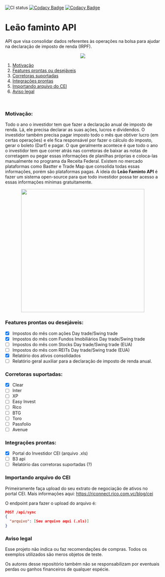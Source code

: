 ![CI status](https://github.com/jeancsanchez/leaofaminto-api/actions/workflows/gradle.yml/badge.svg?branch=dev) [![Codacy Badge](https://api.codacy.com/project/badge/Grade/060ac6a34b35485b82a67d429cce4d6d)](https://app.codacy.com/gh/jeancsanchez/leaofaminto-api?utm_source=github.com&utm_medium=referral&utm_content=jeancsanchez/leaofaminto-api&utm_campaign=Badge_Grade_Settings)
 [![Codacy Badge](https://app.codacy.com/project/badge/Coverage/5e811cac366549ab9f6c594e26318387)](https://www.codacy.com/gh/jeancsanchez/leaofaminto-api/dashboard?utm_source=github.com&utm_medium=referral&utm_content=jeancsanchez/leaofaminto-api&utm_campaign=Badge_Coverage)
 
# Leão faminto API
<p>API que visa consolidar dados referentes às operações na bolsa para ajudar na declaração de imposto de renda (IRPF).</p>
<p align="center">
  <img src="https://user-images.githubusercontent.com/11152015/122151476-02796c80-ce36-11eb-9ee0-dc76e3ed03d6.png">
</p>


1. [Motivação](#motivação)
2. [Features prontas ou desejáveis](#features-prontas-ou-desejáveis)
3. [Corretoras suportadas](#corretoras-suportadas)
4. [Integrações prontas](#integrações-prontas)
5. [Importando arquivo do CEI](#importando-arquivo-do-cei)
6. [Aviso legal](#aviso-legal)
<br/>


### Motivação:
Todo o ano o investidor tem que fazer a declaração anual de imposto de renda.
Lá, ele precisa declarar as suas ações, lucros e dividendos. O investidor também precisa pagar imposto todo o mês que obtiver lucro (em certas operações) e ele fica responsável por fazer o cálculo do imposto, gerar o boleto (Darf) e pagar.
O que geralmente acontece é que todo o ano o investidor tem que correr atrás nas corretoras de baixar as notas de corretagem ou pegar essas informações de planilhas próprias e coloca-las manualmente no programa da Receita Federal.
Existem no mercado plataformas como Bastter e Trade Map que consolida todas essas informações, porém são plataformas pagas. A ideia do **Leão Faminto API** é fazer um sistema open-source para que todo investidor possa ter acesso a essas informações mínimas gratuitamente.

<p align="center">
  <img src="https://pbs.twimg.com/media/E3XpA85XIAkkfWD.jpg" height="400">
</p>


### Features prontas ou desejáveis:
- [x] Impostos do mês com ações Day trade/Swing trade
- [x] Impostos do mês com Fundos Imobiliários Day trade/Swing trade
- [ ] Impostos do mês com Stocks Day trade/Swing trade (EUA)
- [ ] Impostos do mês com REITs Day trade/Swing trade (EUA)
- [x] Relatório dos ativos consolidados
- [ ] Relatório geral auxiliar para a declaração de imposto de renda anual.

### Corretoras suportadas:
- [x] Clear
- [ ] Inter
- [ ] XP
- [ ] Easy Invest
- [ ] Rico
- [ ] BTG
- [ ] Toro
- [ ] Passfolio
- [ ] Avenue

### Integrações prontas:
- [x] Portal do Investidor CEI (arquivo .xls)
- [ ] B3 api
- [ ] Relatório das corretoras suportadas (?)

### Importando arquivo do CEI

Primeiramente faça upload do seu extrato de negociação de ativos no portal CEI. Mais informações
aqui: https://riconnect.rico.com.vc/blog/cei

O endpoint para fazer o upload do arquivo é:

```json
POST /api/sync
{
  "arquivo": [Seu arquivo aqui (.xls)]
}
```

### Aviso legal
Esse projeto não indica ou faz recomendações de compras.
Todos os exemplos utilizados são meros objetos de teste.

Os autores desse repositório também não se responsabilizam por eventuais perdas ou ganhos financeiros de qualquer espécie. 

